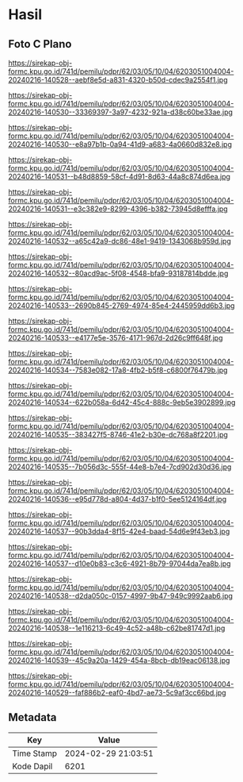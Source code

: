 # Hasil

## Foto C Plano

https://sirekap-obj-formc.kpu.go.id/741d/pemilu/pdpr/62/03/05/10/04/6203051004004-20240216-140528--aebf8e5d-a831-4320-b50d-cdec9a2554f1.jpg

https://sirekap-obj-formc.kpu.go.id/741d/pemilu/pdpr/62/03/05/10/04/6203051004004-20240216-140530--33369397-3a97-4232-921a-d38c60be33ae.jpg

https://sirekap-obj-formc.kpu.go.id/741d/pemilu/pdpr/62/03/05/10/04/6203051004004-20240216-140530--e8a97b1b-0a94-41d9-a683-4a0660d832e8.jpg

https://sirekap-obj-formc.kpu.go.id/741d/pemilu/pdpr/62/03/05/10/04/6203051004004-20240216-140531--b48d8859-58cf-4d91-8d63-44a8c874d6ea.jpg

https://sirekap-obj-formc.kpu.go.id/741d/pemilu/pdpr/62/03/05/10/04/6203051004004-20240216-140531--e3c382e9-8299-4396-b382-73945d8efffa.jpg

https://sirekap-obj-formc.kpu.go.id/741d/pemilu/pdpr/62/03/05/10/04/6203051004004-20240216-140532--a65c42a9-dc86-48e1-9419-1343068b959d.jpg

https://sirekap-obj-formc.kpu.go.id/741d/pemilu/pdpr/62/03/05/10/04/6203051004004-20240216-140532--80acd9ac-5f08-4548-bfa9-93187814bdde.jpg

https://sirekap-obj-formc.kpu.go.id/741d/pemilu/pdpr/62/03/05/10/04/6203051004004-20240216-140533--2690b845-2769-4974-85e4-2445959dd6b3.jpg

https://sirekap-obj-formc.kpu.go.id/741d/pemilu/pdpr/62/03/05/10/04/6203051004004-20240216-140533--e4177e5e-3576-4171-967d-2d26c9ff648f.jpg

https://sirekap-obj-formc.kpu.go.id/741d/pemilu/pdpr/62/03/05/10/04/6203051004004-20240216-140534--7583e082-17a8-4fb2-b5f8-c6800f76479b.jpg

https://sirekap-obj-formc.kpu.go.id/741d/pemilu/pdpr/62/03/05/10/04/6203051004004-20240216-140534--622b058a-6d42-45c4-888c-9eb5e3902899.jpg

https://sirekap-obj-formc.kpu.go.id/741d/pemilu/pdpr/62/03/05/10/04/6203051004004-20240216-140535--383427f5-8746-41e2-b30e-dc768a8f2201.jpg

https://sirekap-obj-formc.kpu.go.id/741d/pemilu/pdpr/62/03/05/10/04/6203051004004-20240216-140535--7b056d3c-555f-44e8-b7e4-7cd902d30d36.jpg

https://sirekap-obj-formc.kpu.go.id/741d/pemilu/pdpr/62/03/05/10/04/6203051004004-20240216-140536--e95d778d-a804-4d37-b1f0-5ee5124164df.jpg

https://sirekap-obj-formc.kpu.go.id/741d/pemilu/pdpr/62/03/05/10/04/6203051004004-20240216-140537--90b3dda4-8f15-42e4-baad-54d6e9f43eb3.jpg

https://sirekap-obj-formc.kpu.go.id/741d/pemilu/pdpr/62/03/05/10/04/6203051004004-20240216-140537--d10e0b83-c3c6-4921-8b79-97044da7ea8b.jpg

https://sirekap-obj-formc.kpu.go.id/741d/pemilu/pdpr/62/03/05/10/04/6203051004004-20240216-140538--d2da050c-0157-4997-9b47-949c9992aab6.jpg

https://sirekap-obj-formc.kpu.go.id/741d/pemilu/pdpr/62/03/05/10/04/6203051004004-20240216-140538--1e116213-6c49-4c52-a48b-c62be81747d1.jpg

https://sirekap-obj-formc.kpu.go.id/741d/pemilu/pdpr/62/03/05/10/04/6203051004004-20240216-140539--45c9a20a-1429-454a-8bcb-db19eac06138.jpg

https://sirekap-obj-formc.kpu.go.id/741d/pemilu/pdpr/62/03/05/10/04/6203051004004-20240216-140529--faf886b2-eaf0-4bd7-ae73-5c9af3cc66bd.jpg


## Metadata

| Key        | Value               |
| ---------- | ------------------- |
| Time Stamp | 2024-02-29 21:03:51 |
| Kode Dapil | 6201                |



